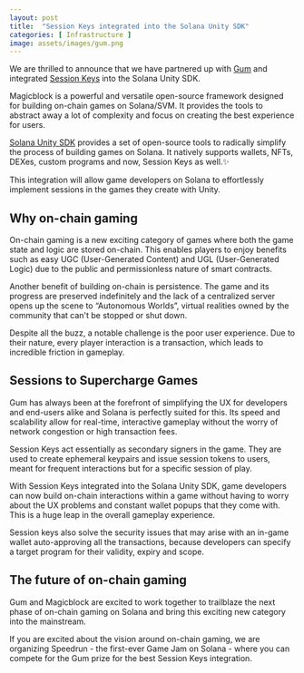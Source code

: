 ```yaml
---
layout: post
title:  "Session Keys integrated into the Solana Unity SDK"
categories: [ Infrastructure ]
image: assets/images/gum.png
---
```


We are thrilled to announce that we have partnered up with [Gum](https://www.gum.fun/) and integrated [Session Keys](https://github.com/gumhq/Solana.Unity-SDK) into the Solana Unity SDK.

Magicblock is a powerful and versatile open-source framework designed for building on-chain games on Solana/SVM. It provides the tools to abstract away a lot of complexity and focus on creating the best experience for users.

[Solana Unity SDK](https://assetstore.unity.com/packages/decentralization/infrastructure/solana-sdk-for-unity-246931) provides a set of open-source tools to radically simplify the process of building games on Solana. It natively supports wallets, NFTs, DEXes, custom programs and now, Session Keys as well.✨

This integration will allow game developers on Solana to effortlessly implement sessions in the games they create with Unity.

## Why on-chain gaming

On-chain gaming is a new exciting category of games where both the game state and logic are stored on-chain. This enables players to enjoy benefits such as easy UGC (User-Generated Content) and UGL (User-Generated Logic) due to the public and permissionless nature of smart contracts.

Another benefit of building on-chain is persistence. The game and its progress are preserved indefinitely and the lack of a centralized server opens up the scene to “Autonomous Worlds”, virtual realities owned by the community that can't be stopped or shut down.

Despite all the buzz, a notable challenge is the poor user experience. Due to their nature, every player interaction is a transaction, which leads to incredible friction in gameplay.

## Sessions to Supercharge Games

Gum has always been at the forefront of simplifying the UX for developers and end-users alike and Solana is perfectly suited for this. Its speed and scalability allow for real-time, interactive gameplay without the worry of network congestion or high transaction fees.

Session Keys act essentially as secondary signers in the game. They are used to create ephemeral keypairs and issue session tokens to users, meant for frequent interactions but for a specific session of play.

With Session Keys integrated into the Solana Unity SDK, game developers can now build on-chain interactions within a game without having to worry about the UX problems and constant wallet popups that they come with. This is a huge leap in the overall gameplay experience.

Session keys also solve the security issues that may arise with an in-game wallet auto-approving all the transactions, because developers can specify a target program for their validity, expiry and scope.

## The future of on-chain gaming

Gum and Magicblock are excited to work together to trailblaze the next phase of on-chain gaming on Solana and bring this exciting new category into the mainstream.

If you are excited about the vision around on-chain gaming, we are organizing Speedrun - the first-ever Game Jam on Solana - where you can compete for the Gum prize for the best Session Keys integration.